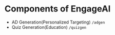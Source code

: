 # Components of EngageAI

- AD Generation(Personalized Targeting) `/adgen`
- Quiz Generation(Education) `/quizgen`
